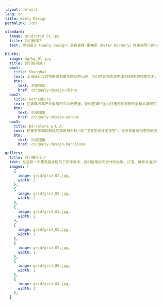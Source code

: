 ```yaml
---
layout: default
lang: cn
title: Geely Design
permalink: /cn/

standard:
  image: grid/grid_01.jpg
  title: 我们是谁?
  text: 吉利设计（Geely Design）是在彼得·霍布里（Peter Horbury）先生领导下的一个多元化的国际性机构，在上海、哥德堡、巴塞罗那和加利福尼亚分别设有功能完备的四个设计中心，员工总数约为450人。四大设计中心拥有顶级的设计团队和先进的设计研发设备，负责为吉利的各个品牌车系精心打造独一无二的设计语言。

blurbs:
  image: bg/bg_01.jpg
  title: 我们在何处？
  box1:
    title: Shanghai
    text: 上海设计工作室是吉利车系跳动的心脏，我们在此探索着中国5000年的视觉艺术，让我们的产品在细微之处彰显独特品味。我们的团队已经成立了一个设计中心，在发布多款产品的同时打造清晰连贯的品牌形象。
    btn:
      text: 浏览图集
      href: cn/geely-design-china
  box2:
    title: Gothenburg
    text: 在瑞典汽车产业集群的中心哥德堡，我们正竭尽全力打造吉利家族的全新品牌领克（LYNK & CO）及其蓄势待发的产品。由于其精妙的设计和对我们所生活的互联世界的了解，领克已为人熟知。
    btn:
      text: 浏览图集
      href: cn/geely-design-europe
  box3:
    title: Barcelona & L.A.
    text: 巴塞罗那和加利福尼亚是相对较小的“卫星型设计工作室”，在世界最有创意的地方为我们的两个品牌贡献奇思妙想。巴塞罗那团队还负责全新一代伦敦出租车TX5的设计，赋予这个标志性车型崭新的面貌。
    btn:
      text: 浏览图集
      href: cn/geely-design-barcelona

gallery:
  title: 我们做什么？
  text: 在这样一个极具启发性的工作环境中，我们借用协同合作的优势，打造、维护并运用一支顶尖的设计团队。我们在业界顶级的设计开发流程和设备的支持下，不断挑战先入之见，向客户交付高端品牌的设计。
  images: [
    {
      image: grid/grid_02.jpg,
      width: 2
    },
    {
      image: grid/grid_08.jpg,
      width: 2
    },
    {
      image: grid/grid_03.jpg,
      width: 2
    },
    {
      image: grid/grid_05.jpg,
      width: 1
    },
    {
      image: grid/grid_07.jpg,
      width: 1
    },
    {
      image: grid/grid_06.jpg,
      width: 1
    },
    {
      image: grid/grid_04.jpg,
      width: 2
    },
  ]
---
```

